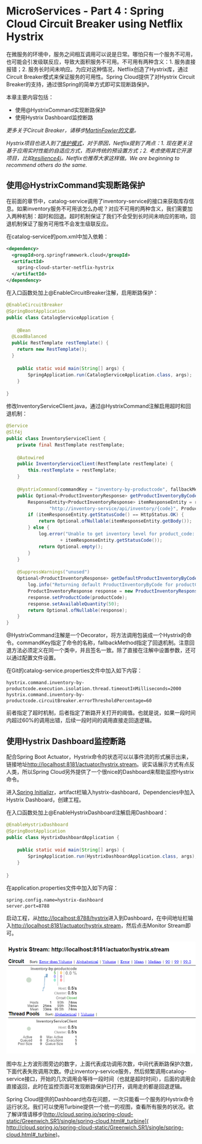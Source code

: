 # MicroServices - Part 4 : Spring Cloud Circuit Breaker using Netflix Hystrix
在微服务的环境中，服务之间相互调用可以说是日常。哪怕只有一个服务不可用，也可能会引发级联反应，导致大面积服务不可用。不可用有两种含义：1. 服务直接报错；2. 服务长时间未响应。为应对这种情况，Netflix创造了Hystrix库，通过Circuit Breaker模式来保证服务的可用性。Spring Cloud提供了对Hystrix Circuit Breaker的支持，通过很Spring的简单方式即可实现断路保护。

本章主要内容包括：
- 使用@HystrixCommand实现断路保护
- 使用Hystrix Dashboard监控断路

*更多关于Circuit Breaker，请移步[MartinFowler的文章](https://martinfowler.com/bliki/CircuitBreaker.html)。*

*Hystrix项目也进入到了[维护模式](https://github.com/Netflix/Hystrix)，对于原因，Netflix提到了两点：1. 现在更关注基于应用实时性能的自适应方式，而非传统的预设置方式；2. 考虑使用其它开源项目，比如[resilience4j](https://github.com/resilience4j/resilience4j)。Netflix也推荐大家这样做。We are beginning to recommend others do the same.*

## 使用@HystrixCommand实现断路保护
在前面的章节中，catalog-service调用了inventory-service的接口来获取库存信息。如果inventory服务不可用该怎么办呢？对应不可用的两种含义，我们需要加入两种机制：超时和回退。超时机制保证了我们不会受到长时间未响应的影响，回退机制保证了服务可用性不会发生级联反应。

在catalog-service的pom.xml中加入依赖：
```xml
<dependency>
  <groupId>org.springframework.cloud</groupId>
  <artifactId>
    spring-cloud-starter-netflix-hystrix
  </artifactId>
</dependency>
```
在入口函数处加上@EnableCircuitBreaker注解，启用断路保护：
```java
@EnableCircuitBreaker
@SpringBootApplication
public class CatalogServiceApplication {

	@Bean
  @LoadBalanced
  public RestTemplate restTemplate() {
    return new RestTemplate();
  }

	public static void main(String[] args) {
		SpringApplication.run(CatalogServiceApplication.class, args);
	}

}
```
修改InventoryServiceClient.java，通过@HystrixCommand注解启用超时和回退机制：
```java
@Service
@Slf4j
public class InventoryServiceClient {
	private final RestTemplate restTemplate;

	@Autowired
	public InventoryServiceClient(RestTemplate restTemplate) {
		this.restTemplate = restTemplate;
	}

	@HystrixCommand(commandKey = "inventory-by-productcode", fallbackMethod = "getDefaultProductInventoryByCode")
	public Optional<ProductInventoryResponse> getProductInventoryByCode(String productCode) {
		ResponseEntity<ProductInventoryResponse> itemResponseEntity = restTemplate.getForEntity(
				"http://inventory-service/api/inventory/{code}", ProductInventoryResponse.class, productCode);
		if (itemResponseEntity.getStatusCode() == HttpStatus.OK) {
			return Optional.ofNullable(itemResponseEntity.getBody());
		} else {
			log.error("Unable to get inventory level for product_code: " + productCode + ", StatusCode: "
					+ itemResponseEntity.getStatusCode());
			return Optional.empty();
		}
	}

	@SuppressWarnings("unused")
	Optional<ProductInventoryResponse> getDefaultProductInventoryByCode(String productCode) {
		log.info("Returning default ProductInventoryByCode for productCode: " + productCode);
		ProductInventoryResponse response = new ProductInventoryResponse();
		response.setProductCode(productCode);
		response.setAvailableQuantity(50);
		return Optional.ofNullable(response);
	}
}
```
@HystrixCommand注解是一个Decorator，将方法调用包装成一个Hystrix的命令。commandKey指定了命令的名称，fallbackMethod指定了回退机制。注意回退方法必须定义在同一个类中，并且签名一致。除了直接在注解中设置参数，还可以通过配置文件设置。

在Git的catalog-service.properties文件中加入如下内容：
```
hystrix.command.inventory-by-productcode.execution.isolation.thread.timeoutInMilliseconds=2000
hystrix.command.inventory-by-productcode.circuitBreaker.errorThresholdPercentage=60
```
前者指定了超时机制，后者指定了断路开关打开的阈值。也就是说，如果一段时间内超过60%的调用出错，后续一段时间的调用直接走回退逻辑。

## 使用Hystrix Dashboard监控断路
配合Spring Boot Actuator，Hystrix命令的状态可以以事件流的形式展示出来，链接地址[http://localhost:8181/actuator/hystrix.stream]( http://localhost:8181/actuator/hystrix.stream)。说实话展示方式有点反人类，所以Spring Cloud另外提供了一个很nice的Dashboard来帮助监控Hystrix命令。

进入[Spring Initializr](https://start.spring.io/)，artifact栏输入hystrix-dashboard，Dependencies中加入Hystrix Dashboard，创建工程。

在入口函数处加上@EnableHystrixDashboard注解启用Dashboard：
```java
@EnableHystrixDashboard
@SpringBootApplication
public class HystrixDashboardApplication {

	public static void main(String[] args) {
		SpringApplication.run(HystrixDashboardApplication.class, args);
	}

}
```
在application.properties文件中加入如下内容：
```
spring.config.name=hystrix-dashboard
server.port=8788
```
启动工程，从[http://localhost:8788/hystrix](http://localhost:8788/hystrix )进入到Dashboard，在中间地址栏输入[http://localhost:8181/actuator/hystrix.stream](http://localhost:8181/actuator/hystrix.stream)，然后点击Monitor Stream即可。

![Dashboard截图](https://github.com/sumuzhou/microservice-spring-cloud/blob/master/ch4-circuit/20190409145010.png "Dashboard截图")

图中左上方波形图旁边的数字，上面代表成功调用次数，中间代表断路保护次数，下面代表失败调用次数。停止inventory-service服务，然后频繁调用catalog-service接口，开始的几次调用会等待一段时间（也就是超时时间），后面的调用会直接返回，此时在监控页面可发现断路保护已打开，调用走的都是回退逻辑。

Spring Cloud提供的Dashboard也存在问题，一次只能看一个服务的Hystrix命令运行状况。我们可以使用Turbine提供一个统一的视图，查看所有服务的状况。欲了解详情请移步[http://cloud.spring.io/spring-cloud-static/Greenwich.SR1/single/spring-cloud.html#_turbine]( http://cloud.spring.io/spring-cloud-static/Greenwich.SR1/single/spring-cloud.html#_turbine)。
